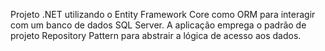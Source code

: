 Projeto .NET utilizando o Entity Framework Core como ORM para interagir com um banco de dados SQL Server. A aplicação emprega o padrão de projeto Repository Pattern para abstrair a lógica de acesso aos dados.
